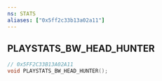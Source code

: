 ```yaml
---
ns: STATS
aliases: ["0x5ff2c33b13a02a11"]
---
```

## PLAYSTATS_BW_HEAD_HUNTER

```c
// 0x5FF2C33B13A02A11
void PLAYSTATS_BW_HEAD_HUNTER();
```
